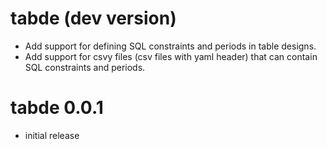 # tabde (dev version)

* Add support for defining SQL constraints and periods in table designs.
* Add support for csvy files (csv files with yaml header) that can contain SQL 
  constraints and periods.



# tabde 0.0.1

* initial release
